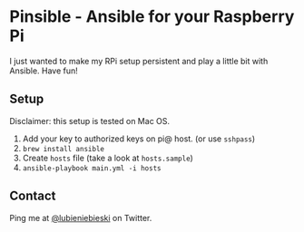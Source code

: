 # Pinsible - Ansible for your Raspberry Pi

I just wanted to make my RPi setup persistent and play a little bit with Ansible. Have fun!

## Setup

Disclaimer: this setup is tested on Mac OS.

1. Add your key to authorized keys on pi@ host. (or use `sshpass`)
2. `brew install ansible`
3. Create `hosts` file (take a look at `hosts.sample`)
4. `ansible-playbook main.yml -i hosts`

## Contact

Ping me at [@lubieniebieski](https://twitter.com/lubieniebieski) on Twitter.
